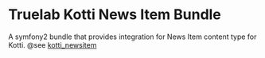 Truelab Kotti News Item Bundle
==============================

A symfony2 bundle that provides integration for News Item content type for Kotti. 
@see [kotti_newsitem](https://github.com/Kotti/kotti_newsitem)
